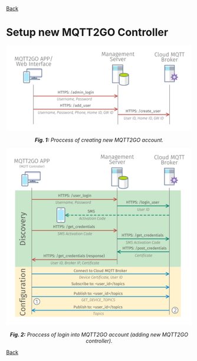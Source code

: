 [Back](./index.md#add-devices)
# Setup new MQTT2GO Controller

<p align="center" >
	<img src="create_account.svg" alt="Proccess of creating new MQTT2GO account">
</p>
<p align="center" >
	<a name="create-acocunt-fig"></a><em><strong>Fig. 1:</strong> Proccess of creating new MQTT2GO account.</em>
</p>

<p align="center" >
	<img src="mqtt_controller_login.svg" alt="Proccess of login into MQTT2GO account">
</p>
<p align="center" >
	<a name="add-devices-fig"></a><em><strong>Fig. 2:</strong> Proccess of login into MQTT2GO account (adding new MQTT2GO controller).</em>
</p>

[Back](./index.md#add-devices)